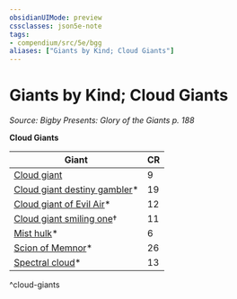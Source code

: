 ```yaml
---
obsidianUIMode: preview
cssclasses: json5e-note
tags:
- compendium/src/5e/bgg
aliases: ["Giants by Kind; Cloud Giants"]
---
```

# Giants by Kind; Cloud Giants
*Source: Bigby Presents: Glory of the Giants p. 188* 

**Cloud Giants**

| Giant | CR |
|-------|----|
| [Cloud giant](5E2014官方资源/bestiary/giant/cloud-giant.md) | 9 |
| [Cloud giant destiny gambler](5E2014官方资源/bestiary/giant/cloud-giant-destiny-gambler-bgg.md)* | 19 |
| [Cloud giant of Evil Air](5E2014官方资源/bestiary/giant/cloud-giant-of-evil-air-bgg.md)* | 12 |
| [Cloud giant smiling one](5E2014官方资源/bestiary/giant/cloud-giant-smiling-one-mpmm.md)† | 11 |
| [Mist hulk](5E2014官方资源/bestiary/elemental/mist-hulk-bgg.md)* | 6 |
| [Scion of Memnor](5E2014官方资源/bestiary/giant/scion-of-memnor-bgg.md)* | 26 |
| [Spectral cloud](5E2014官方资源/bestiary/undead/spectral-cloud-bgg.md)* | 13 |
^cloud-giants